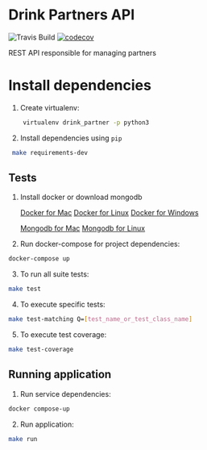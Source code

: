 
# Drink Partners API

![Travis Build](https://travis-ci.com/henriquebraga/drink-partners.svg?token=Hz2UvRp98GSpoFSdrKgh&branch=master)
[![codecov](https://codecov.io/gh/henriquebraga/drink-partners/branch/master/graph/badge.svg?token=ex1RxllagJ)](https://codecov.io/gh/henriquebraga/drink-partners)

REST API responsible for managing partners

# Install dependencies

1. Create virtualenv:

```bash
    virtualenv drink_partner -p python3
```

2. Install dependencies using `pip`

```bash
 make requirements-dev
```

## Tests

1. Install docker or download mongodb

   [Docker for Mac](https://docs.docker.com/docker-for-mac/install/) 
   [Docker for Linux](https://docs.docker.com/engine/install/ubuntu/)
   [Docker for Windows](https://docs.docker.com/docker-for-windows/)
   
   [Mongodb for Mac](https://docs.mongodb.com/manual/tutorial/install-mongodb-on-os-x/)
   [Mongodb for Linux](https://docs.mongodb.com/manual/administration/install-on-linux/)

2. Run docker-compose for project dependencies:

```bash
docker-compose up
 ```
3. To run all suite tests:

```bash
make test
```

4. To execute specific tests:

```bash
make test-matching Q=[test_name_or_test_class_name] 
```

5. To execute test coverage:

```bash
make test-coverage
```

## Running application

1. Run service dependencies:

```bash
docker compose-up
```

2. Run application:

```bash
make run
```
